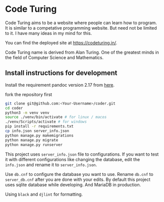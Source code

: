 # Code Turing

Code Turing aims to be a website where people can learn how to program. It is similar to a competative programming website. But need not be limited to it. I have many ideas in my mind for this.

You can find the deployed site at https://codeturing.in/.

Code Turing name is derived from Alan Turing. One of the greatest minds in the field of Computer Science and Mathematics.

## Install instructions for development

Install the requirement pandoc version 2.17 from [here](https://github.com/jgm/pandoc/releases/tag/2.17.1.1).

fork the repository first

```bash
git clone git@github.com:<Your-Username>/coder.git
cd coder
python3 -m venv venv
source ./venv/bin/activate # for linux / macos
./venv/Scripts/activate # for windows
pip install -r requirements.txt
cp info.json server_info.json
python manage.py makemigrations
python manage.py migrate
python manage.py runserver
```

This project uses `server_info.json` file to configurations. If you want to test it with different configurations like changing the database, edit the `info.json` and rename it to `server_info.json`.

Use `db.cnf` to configure the database you want to use. Rename `db.cnf` to `server_db.cnf` after you are done with your edits. By default this project uses sqlite database while developing. And MariaDB in production.


Using `black` and `djlint` for formatting.
